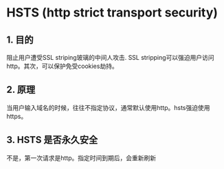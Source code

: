 # HSTS (http strict transport security)

## 1. 目的 
阻止用户遭受SSL striping玻璃的中间人攻击. SSL stripping可以强迫用户访问http。其次，可以保护免受cookies劫持。

## 2. 原理
当用户输入域名的时候，往往不指定协议，通常默认使用http。hsts强迫使用https。
        
## 3. HSTS 是否永久安全
 不是，第一次请求是http。指定时间到期后，会重新刷新